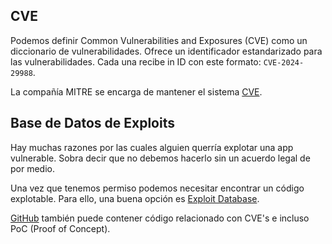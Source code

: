 <h2>CVE</h2>

Podemos definir Common Vulnerabilities and Exposures (CVE) como un diccionario de vulnerabilidades. Ofrece un identificador estandarizado para las vulnerabilidades. Cada una recibe in ID con este formato: `CVE-2024-29988`.

La compañía MITRE se encarga de mantener el sistema [CVE](https://www.cve.org/).

<h2>Base de Datos de Exploits</h2>
Hay muchas razones por las cuales alguien querría explotar una app vulnerable. Sobra decir que no debemos hacerlo sin un acuerdo legal de por medio.

Una vez que tenemos permiso podemos necesitar encontrar un código explotable. Para ello, una buena opción es [Exploit Database](https://www.exploit-db.com/).

[GitHub](https://github.com/) también puede contener código relacionado con CVE's e incluso PoC (Proof of Concept).